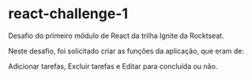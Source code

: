# react-challenge-1

Desafio do primeiro môdulo de React da trilha Ignite da Rocktseat.

Neste desafio, foi solicitado criar as funções da aplicação, que eram de: 

Adicionar tarefas,
Excluir tarefas e
Editar para concluída ou não.
